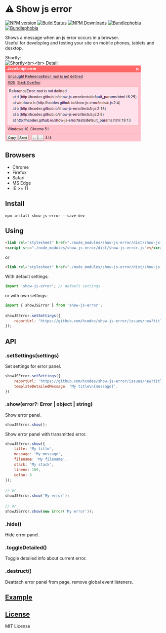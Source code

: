 ⚠️ Show js error
=============

[![NPM version](https://img.shields.io/npm/v/show-js-error.svg)](https://www.npmjs.com/package/show-js-error)
[![Build Status](https://img.shields.io/travis/hcodes/show-js-error.svg?style=flat)](https://travis-ci.org/hcodes/show-js-error)
[![NPM Downloads](https://img.shields.io/npm/dm/show-js-error.svg?style=flat)](https://www.npmjs.org/package/show-js-error)
[![Bundlephobia](https://badgen.net/bundlephobia/minzip/show-js-error)](https://bundlephobia.com/package/show-js-error)
[![Bundlephobia](https://badgen.net/bundlephobia/tree-shaking/show-js-error)](https://bundlephobia.com/package/show-js-error)

Shows a message when an js error occurs in a browser.<br>
Useful for developing and testing your site on mobile phones, tablets and desktop.

Shortly:<br>![Shortly](https://raw.githubusercontent.com/hcodes/show-js-error/master/images/simple.png?)<br><br>
Detail:<br>![Detail](https://raw.githubusercontent.com/hcodes/show-js-error/master/images/detailed.png?)

## Browsers
- Chrome
- Firefox
- Safari
- MS Edge
- IE >= 11

## Install
```
npm install show-js-error --save-dev
```

## Using
```html
<link rel="stylesheet" href="./node_modules/show-js-error/dist/show-js-error.css" />
<script src="./node_modules/show-js-error/dist/show-js-error.js"></script>
```
or

```html
<link rel="stylesheet" href="./node_modules/show-js-error/dist/show-js-error.css" />
```

With default settings:
```js
import 'show-js-error'; // default settings
```
or with own settings:
```js
import { showJSError } from 'show-js-error';

showJSError.setSettings({
    reportUrl: 'https://github.com/hcodes/show-js-error/issues/new?title={title}&body={body}'
});
```

## API

### .setSettings(settings)
Set settings for error panel.

```js
showJSError.setSettings({
    reportUrl: 'https://github.com/hcodes/show-js-error/issues/new?title={title}&body={body}', // Default: ""
    templateDetailedMessage: 'My title\n{message}',
})
```

### .show(error?: Error | object | string)
Show error panel.

```js
showJSError.show();
```

Show error panel with transmitted error.
```js
showJSError.show({
    title: 'My title',
    message: 'My message',
    filename: 'My filename',
    stack: 'My stack',
    lineno: 100,
    colno: 3
});

// or
showJSError.show('My error');

// or
showJSError.show(new Error('My error'));
```

### .hide()
Hide error panel.

### .toggleDetailed()
Toggle detailed info about current error.

### .destruct()
Deattach error panel from page, remove global event listeners.

## [Example](http://hcodes.github.io/show-js-error/tests/many.html)

## [License](https://github.com/hcodes/show-js-error/blob/master/LICENSE)
MIT License
